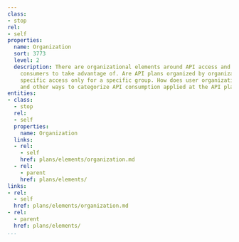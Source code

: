 ```yaml
---
class:
- stop
rel:
- self
properties:
  name: Organization
  sort: 3773
  level: 2
  description: There are organizational elements around API access and usage for API
    consumers to take advantage of. Are API plans organized by organization, or possibly
    specific access only for a specific group. How does user organizations, groups,
    and other ways to categorize API consumption applied at the API planning level?
entities:
- class:
  - stop
  rel:
  - self
  properties:
    name: Organization
  links:
  - rel:
    - self
    href: plans/elements/organization.md
  - rel:
    - parent
    href: plans/elements/
links:
- rel:
  - self
  href: plans/elements/organization.md
- rel:
  - parent
  href: plans/elements/
...
```

